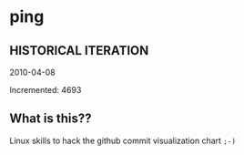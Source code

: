 # ping

## HISTORICAL ITERATION
2010-04-08

Incremented: 4693

## What is this?? 
Linux skills to hack the github commit visualization chart `;-)`
